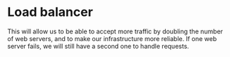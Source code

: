 Load balancer
=============

This will allow us to be able to accept more traffic by doubling the number of web servers, and to make our infrastructure more reliable. If one web server fails, we will still have a second one to handle requests.
